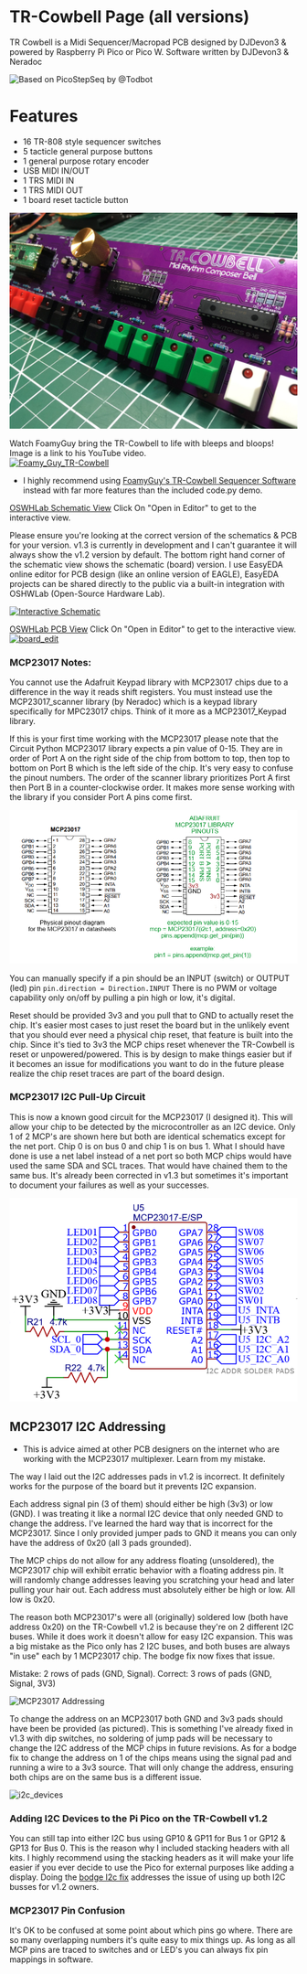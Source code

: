 # TR-Cowbell Page (all versions)
TR Cowbell is a Midi Sequencer/Macropad PCB designed by DJDevon3 & powered by Raspberry Pi Pico or Pico W.
Software written by DJDevon3 & Neradoc

![Based on PicoStepSeq by @Todbot](https://github.com/todbot/picostepseq)

# Features
- 16 TR-808 style sequencer switches
- 5 tacticle general purpose buttons
- 1 general purpose rotary encoder
- USB MIDI IN/OUT
- 1 TRS MIDI IN
- 1 TRS MIDI OUT
- 1 board reset tacticle button

![](https://raw.githubusercontent.com/DJDevon3/My_Circuit_Python_Projects/main/Boards/raspberrypi/Raspberry%20Pi%20Pico/TR%20Cowbell/Pictures/v1.2_screenshot.jpg)


Watch FoamyGuy bring the TR-Cowbell to life with bleeps and bloops! Image is a link to his YouTube video.  
[![Foamy_Guy_TR-Cowbell](https://user-images.githubusercontent.com/49322231/209728878-aee7aa86-ee7d-4b8d-9cf7-07cdacc37603.PNG)](https://youtu.be/QR1UXm6L_6I)

- I highly recommend using [FoamyGuy's TR-Cowbell Sequencer Software](https://github.com/FoamyGuy/TR_Cowbell_Sequencer_Software) instead with far more features than the included code.py demo. 


[OSWHLab Schematic View](https://oshwlab.com/djdevon3/tr-cowbell) Click On "Open in Editor" to get to the interactive view. 

Please ensure you're looking at the correct version of the schematics & PCB for your version. v1.3 is currently in development and I can't guarantee it will always show the v1.2 version by default. The bottom right hand corner of the schematic view shows the schematic (board) version. I use EasyEDA online editor for PCB design (like an online version of EAGLE), EasyEDA projects can be shared directly to the public via a built-in integration with OSHWLab (Open-Source Hardware Lab).

[![Interactive Schematic](https://user-images.githubusercontent.com/49322231/211129691-dff79537-d356-4c8f-8018-5aee37fdd8c6.PNG)](https://oshwlab.com/djdevon3/tr-cowbell) 

[OSWHLab PCB View](https://oshwlab.com/djdevon3/tr-cowbell) Click On "Open in Editor" to get to the interactive view. 
[![board_edit](https://user-images.githubusercontent.com/49322231/211129802-da455512-baab-4bc4-bef5-35cfddc2690f.PNG)](https://oshwlab.com/djdevon3/tr-cowbell) 

### MCP23017 Notes:
You cannot use the Adafruit Keypad library with MCP23017 chips due to a difference in the way it reads shift registers. You must instead use the MCP23017_scanner library (by Neradoc) which is a keypad library specifically for MPC23017 chips. Think of it more as a MCP23017_Keypad library.

If this is your first time working with the MCP23017 please note that the Circuit Python MCP23017 library expects a pin value of 0-15. They are in order of Port A on the right side of the chip from bottom to top, then top to bottom on Port B which is the left side of the chip. It's very easy to confuse the pinout numbers. The order of the scanner library prioritizes Port A first then Port B in a counter-clockwise order. It makes more sense working with the library if you consider Port A pins come first.

![](https://raw.githubusercontent.com/DJDevon3/My_Circuit_Python_Projects/main/Boards/raspberrypi/Raspberry%20Pi%20Pico/TR%20Cowbell/MCP%20Diagram.jpg)

You can manually specify if a pin should be an INPUT (switch) or OUTPUT (led) pin `pin.direction = Direction.INPUT` There is no PWM or voltage capability only on/off by pulling a pin high or low, it's digital.

Reset should be provided 3v3 and you pull that to GND to actually reset the chip. It's easier most cases to just reset the board but in the unlikely event that you should ever need a physical chip reset, that feature is built into the chip. Since it's tied to 3v3 the MCP chips reset whenever the TR-Cowbell is reset or unpowered/powered. This is by design to make things easier but if it becomes an issue for modifications you want to do in the future please realize the chip reset traces are part of the board design.

### MCP23017 I2C Pull-Up Circuit
This is now a known good circuit for the MCP23017 (I designed it). This will allow your chip to be detected by the microcontroller as an I2C device. Only 1 of 2 MCP's are shown here but both are identical schematics except for the net port. Chip 0 is on bus 0 and chip 1 is on bus 1. What I should have done is use a net label instead of a net port so both MCP chips would have used the same SDA and SCL traces. That would have chained them to the same bus. It's already been corrected in v1.3 but sometimes it's important to document your failures as well as your successes.

![](https://raw.githubusercontent.com/DJDevon3/My_Circuit_Python_Projects/main/Boards/raspberrypi/Raspberry%20Pi%20Pico/TR%20Cowbell/MCP23017_Pullup_Diagram.PNG)

## MCP23017 I2C Addressing
- This is advice aimed at other PCB designers on the internet who are working with the MCP23017 multiplexer. Learn from my mistake.

The way I laid out the I2C addresses pads in v1.2 is incorrect. It definitely works for the purpose of the board but it prevents I2C expansion. 

Each address signal pin (3 of them) should either be high (3v3) or low (GND). I was treating it like a normal I2C device that only needed GND to change the address. I've learned the hard way that is incorrect for the MCP23017. Since I only provided jumper pads to GND it means you can only have the address of 0x20 (all 3 pads grounded). 

The MCP chips do not allow for any address floating (unsoldered), the MCP23017 chip will exhibit erratic behavior with a floating address pin. It will randomly change addresses leaving you scratching your head and later pulling your hair out. Each address must absolutely either be high or low. All low is 0x20. 

The reason both MCP23017's were all (originally) soldered low (both have address 0x20) on the TR-Cowbell v1.2 is because they're on 2 different I2C buses. While it does work it doesn't allow for easy I2C expansion. This was a big mistake as the Pico only has 2 I2C buses, and both buses are always "in use" each by 1 MCP23017 chip. The bodge fix now fixes that issue. 

Mistake: 2 rows of pads (GND, Signal). Correct: 3 rows of pads (GND, Signal, 3V3)

![MCP23017 Addressing](https://user-images.githubusercontent.com/49322231/209738852-a7c5ebf0-e847-41f2-91fd-223725190221.jpg)

To change the address on an MCP23017 both GND and 3v3 pads should have been be provided (as pictured). This is something I've already fixed in v1.3 with dip switches, no soldering of jump pads will be necessary to change the I2C address of the MCP chips in future revisions. As for a bodge fix to change the address on 1 of the chips means using the signal pad and running a wire to a 3v3 source. That will only change the address, ensuring both chips are on the same bus is a different issue.

![i2c_devices](https://user-images.githubusercontent.com/49322231/209739560-fe98bdec-a6be-4387-ac1d-8067821e12e9.png)

### Adding I2C Devices to the Pi Pico on the TR-Cowbell v1.2
You can still tap into either I2C bus using GP10 & GP11 for Bus 1 or GP12 & GP13 for Bus 0. This is the reason why I included stacking headers with all kits. I highly recommend using the stacking headers as it will make your life easier if you ever decide to use the Pico for external purposes like adding a display. Doing the [bodge I2c fix](https://github.com/DJDevon3/My_Circuit_Python_Projects/tree/main/Boards/raspberrypi/Raspberry%20Pi%20Pico/TR%20Cowbell/v1.2%20Hardware%20I2C%20Bus%20Fix) addresses the issue of using up both I2C busses for v1.2 owners.

### MCP23017 Pin Confusion
It's OK to be confused at some point about which pins go where. There are so many overlapping numbers it's quite easy to mix things up. As long as all MCP pins are traced to switches and or LED's you can always fix pin mappings in software.
